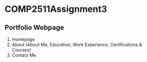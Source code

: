 # COMP2511Assignment3

## Portfolio Webpage
1. Homepage 
2. About (About Me, Education, Work Experience, Certifications & Courses)
3. Contact Me
